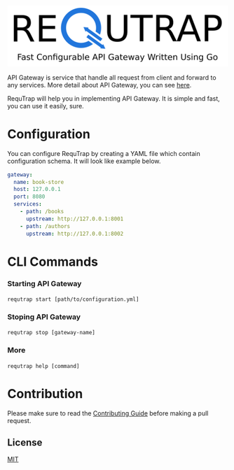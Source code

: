 ![REQUTRAP](./assets/images/banner.png)

API Gateway is service that handle all request from client and forward to any services.
More detail about API Gateway, you can see [here](https://www.nginx.com/learn/api-gateway/).

RequTrap will help you in implementing API Gateway. It is simple and fast, you can use it easily, sure.

# Configuration
You can configure RequTrap by creating a YAML file which 
contain configuration schema. It will look like example below.

```yml
gateway:
  name: book-store
  host: 127.0.0.1
  port: 8080
  services:
    - path: /books
      upstream: http://127.0.0.1:8001
    - path: /authors
      upstream: http://127.0.0.1:8002
```

# CLI Commands
### Starting API Gateway
`requtrap start [path/to/configuration.yml]`

### Stoping API Gateway
`requtrap stop [gateway-name]`

### More
`requtrap help [command]`

# Contribution
Please make sure to read the [Contributing Guide](./CONTRIBUTING.md) before making a pull request.

## License
[MIT](./LICENSE)
